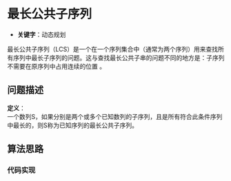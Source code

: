 # 最长公共子序列

- **关键字**：动态规划

最长公共子序列（LCS）是一个在一个序列集合中（通常为两个序列）用来查找所有序列中最长子序列的问题。这与查找最长公共子串的问题不同的地方是：子序列不需要在原序列中占用连续的位置 。

## 问题描述

**定义**：  
一个数列S，如果分别是两个或多个已知数列的子序列，且是所有符合此条件序列中最长的，则S称为已知序列的最长公共子序列。

## 算法思路

### 代码实现
